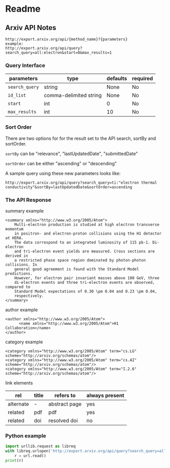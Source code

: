 # Readme

## Arxiv API Notes

```
http://export.arxiv.org/api/{method_name}?{parameters}
example: 
http://export.arxiv.org/api/query?search_query=all:electron&start=0&max_results=1
```

### Query Interface

| parameters     | type                   | defaults | required |
| -------------- | ---------------------- | -------- | -------- |
| `search_query` | string                 | None     | No       |
| `id_list`      | comma-delimited string | None     | No       |
| `start`        | int                    | 0        | No       |
| `max_results`  | int                    | 10       | No       |

### Sort Order

There are two options for for the result set to the API search, sortBy and sortOrder.

`sortBy` can be "relevance", "lastUpdatedDate", "submittedDate"

`sortOrder` can be either "ascending" or "descending"

A sample query using these new parameters looks like:

```
http://export.arxiv.org/api/query?search_query=ti:"electron thermal conductivity"&sortBy=lastUpdatedDate&sortOrder=ascending
```

### The API Response

summary example

```
<summary xmlns="http://www.w3.org/2005/Atom">
    Multi-electron production is studied at high electron transverse momentum
    in positron- and electron-proton collisions using the H1 detector at HERA.
    The data correspond to an integrated luminosity of 115 pb-1. Di-electron
    and tri-electron event yields are measured. Cross sections are derived in
    a restricted phase space region dominated by photon-photon collisions. In
    general good agreement is found with the Standard Model predictions.
    However, for electron pair invariant masses above 100 GeV, three
    di-electron events and three tri-electron events are observed, compared to
    Standard Model expectations of 0.30 \pm 0.04 and 0.23 \pm 0.04,
    respectively.
</summary>
```

author example

```
<author xmlns="http://www.w3.org/2005/Atom">
      <name xmlns="http://www.w3.org/2005/Atom">H1 Collaboration</name>
</author>
```

category example

```
<category xmlns="http://www.w3.org/2005/Atom" term="cs.LG" scheme="http://arxiv.org/schemas/atom"/>
<category xmlns="http://www.w3.org/2005/Atom" term="cs.AI" scheme="http://arxiv.org/schemas/atom"/>
<category xmlns="http://www.w3.org/2005/Atom" term="I.2.6" scheme="http://arxiv.org/schemas/atom"/>
```

link elements

| rel       | title | refers to     | always present |
|-----------|-------|---------------|----------------|
| alternate | -     | abstract page | yes            |
| related   | pdf   | pdf           | yes            |
| related   | doi   | resolved doi  | no             |

### Python example

```python
import urllib.request as libreq
with libreq.urlopen('http://export.arxiv.org/api/query?search_query=all:electron&start=0&max_results=1') as url:
    r = url.read()
print(r)
```
